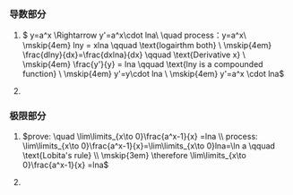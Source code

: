 ### 导数部分

1. $  y=a^x \Rightarrow y'=a^x\cdot lna\\
 \quad process：y=a^x\\
\mskip{4em} lny = xlna \qquad \text{logairthm both}
\\ \mskip{4em} \frac{dlny}{dx}=\frac{dxlna}{dx} \qquad \text{Derivative x}
\\ \mskip{4em} \frac{y'}{y}  = lna \qquad  \text{lny is a compounded function}
\\ \mskip{4em} y'=y\cdot lna
\\ \mskip{4em} y'=a^x \cdot lna$

2. 





### 极限部分
1. $prove: \quad \lim\limits_{x\to 0}\frac{a^x-1}{x} =lna
\\ process: \lim\limits_{x\to 0}\frac{a^x-1}{x}=\lim\limits_{x\to 0}lna=\ln a \qquad \text{Lobita's rule}
\\ \mskip{3em} \therefore  \lim\limits_{x\to 0}\frac{a^x-1}{x} =lna$

2.